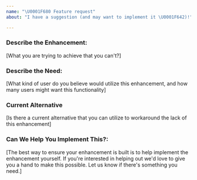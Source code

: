 ```yaml
---
name: "\U0001F680 Feature request"
about: "I have a suggestion (and may want to implement it \U0001F642)!"

---
```


### Describe the Enhancement:
[What you are trying to achieve that you can't?]

### Describe the Need:

[What kind of user do you believe would utilize this enhancement, and how many users might want this functionality]

### Current Alternative
[Is there a current alternative that you can utilize to workaround the lack of this enhancement]

### Can We Help You Implement This?:
[The best way to ensure your enhancement is built is to help implement the enhancement yourself. If you're interested in helping out we'd love to give you a hand to make this possible. Let us know if there's something you need.]
